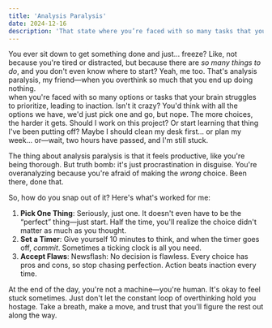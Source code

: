 ```yaml
---
title: 'Analysis Paralysis'
date: 2024-12-16
description: 'That state where you’re faced with so many tasks that your brain struggles to prioritize.'
---
```


You ever sit down to get something done and just… freeze? Like, not because you're tired or distracted, but because there are *so many things to do*,
and you don't even know where to start? Yeah, me too. That's analysis paralysis, my friend—when you overthink so much that you end up doing nothing.  
when you're faced with so many options or tasks that your brain struggles to prioritize, leading to inaction.
Isn't it crazy? You'd think with all the options we have, we'd just pick one and go, but nope. The more choices, the harder it gets. Should I work on
this project? Or start learning that thing I've been putting off? Maybe I should clean my desk first... or plan my week... or—wait, two hours have passed,
and I'm still stuck.  

The thing about analysis paralysis is that it feels productive, like you're being thorough. But truth bomb: it's just procrastination in disguise.
You're overanalyzing because you're afraid of making the *wrong* choice. Been there, done that.  

So, how do you snap out of it? Here's what's worked for me:  

1. **Pick One Thing**: Seriously, just one. It doesn't even have to be the “perfect” thing—just start. Half the time, you'll realize the choice didn't
matter as much as you thought.  
2. **Set a Timer**: Give yourself 10 minutes to think, and when the timer goes off, *commit*. Sometimes a ticking clock is all you need.  
3. **Accept Flaws**: Newsflash: No decision is flawless. Every choice has pros and cons, so stop chasing perfection. Action beats inaction every time.  

At the end of the day, you're not a machine—you're human. It's okay to feel stuck sometimes. Just don't let the constant loop of overthinking hold you hostage.
Take a breath, make a move, and trust that you'll figure the rest out along the way.  
